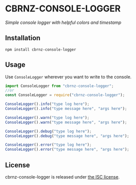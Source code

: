# CBRNZ-CONSOLE-LOGGER

_Simple console logger with helpful colors and timestamp_

## Installation

`npm install cbrnz-console-logger`

## Usage

Use `ConsoleLogger` wherever you want to write to the console.

```js
import ConsoleLogger from "cbrnz-console-logger";
//or
const ConsoleLogger = require("cbrnz-console-logger");

ConsoleLogger().info("type log here");
ConsoleLogger().info("type message here", "args here");

ConsoleLogger().warn("type log here");
ConsoleLogger().warn("type message here", "args here");

ConsoleLogger().debug("type log here");
ConsoleLogger().debug("type message here", "args here");

ConsoleLogger().error("type log here");
ConsoleLogger().error("type message here", "args here");
```

## License

cbrnz-console-logger is released under [the ISC license](LICENSE).
